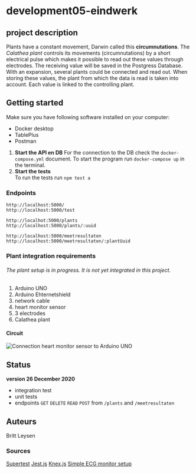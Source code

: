 # development05-eindwerk

## project description

Plants have a constant movement, Darwin called this **circumnutations**. The *Calathea plant* controls its movements (circumnutations) by a short electrical pulse which makes it possible to read out these values through electrodes. The receiving value will be saved in the Postgress Database. 
With an expansion, several plants could be connected and read out. When storing these values, the plant from which the data is read is taken into account. Each value is linked to the controlling plant. 



## Getting started
Make sure you have following software installed on your computer:
+ Docker desktop
+ TablePlus
+ Postman

1. **Start the API en DB**
For the connection to the DB check the `docker-compose.yml` document. To start the program run `docker-compose up` in the terminal.
2. **Start the tests**  
To run the tests run `npm test a`

### Endpoints
```
http://localhost:5000/
http://localhost:5000/test
```

```
http://localhot:5000/plants
http://localhost:5000/plants/:uuid
```

```
http://localhost:5000/meetresultaten
http://localhost:5000/meetresultaten/:plantUuid
```
### Plant integration requirements 
###### The plant setup is in progress. It is not yet integrated in this project. 
1. Arduino UNO
2. Arduino Ehternetshield
3. network cable
4. heart monitor sensor 
5. 3 electrodes
6. Calathea plant

#### Circuit
![Connection heart monitor sensor to Arduino UNO](https://external-content.duckduckgo.com/iu/?u=http%3A%2F%2Fhub360.com.ng%2Fwp-content%2Fuploads%2F2017%2F08%2FHeart_Rate_Monitor_bb.png&f=1&nofb=1 "Heart Monitor Sensor connection")

## Status
**version 26 December 2020**
+ integration test
+ unit tests
+ endpoints `GET` `DELETE` `READ` `POST` from `/plants` and `/meetresultaten`

## Auteurs
Britt Leysen

### Sources

[Supertest](https://www.npmjs.com/package/supertest)
[Jest.js](https://jestjs.io/en/)
[Knex.js](http://knexjs.org/)
[Simple ECG monitor setup](https://maker.pro/arduino/projects/how-to-build-ecg-heart-measuring-monitor-system)